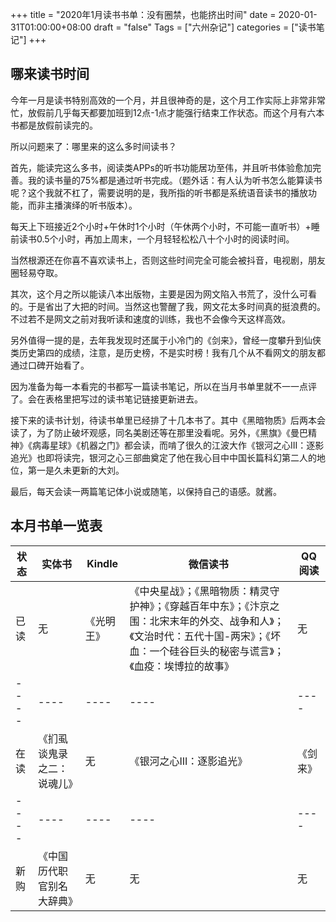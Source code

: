 +++
title = "2020年1月读书书单：没有圈禁，也能挤出时间"
date = 2020-01-31T01:00:00+08:00
draft = "false"
Tags = ["六州杂记"]
categories = ["读书笔记"]
+++
## 哪来读书时间
今年一月是读书特别高效的一个月，并且很神奇的是，这个月工作实际上非常非常忙，放假前几乎每天都要加班到12点-1点才能强行结束工作状态。而这个月有六本书都是放假前读完的。

所以问题来了：哪里来的这么多时间读书？

首先，能读完这么多书，阅读类APPs的听书功能居功至伟，并且听书体验愈加完善。我的读书量的75%都是通过听书完成。（题外话：有人认为听书怎么能算读书呢？这个我就不杠了，需要说明的是，我所指的听书都是系统语音读书的播放功能，而非主播演绎的听书版本）。

每天上下班接近2个小时+午休时1个小时（午休两个小时，不可能一直听书）+睡前读书0.5个小时，再加上周末，一个月轻轻松松八十个小时的阅读时间。

当然根源还在你喜不喜欢读书上，否则这些时间完全可能会被抖音，电视剧，朋友圈轻易夺取。

其次，这个月之所以能读八本出版物，主要是因为网文陷入书荒了，没什么可看的。于是省出了大把的时间。当然这也警醒了我，网文花太多时间真的挺浪费的。不过若不是网文之前对我听读和速度的训练，我也不会像今天这样高效。

另外值得一提的是，去年我发现时还属于小冷门的《剑来》，曾经一度攀升到仙侠类历史第四的成绩，注意，是历史榜，不是实时榜！我有几个从不看网文的朋友都通过口碑开始看了。

因为准备为每一本看完的书都写一篇读书笔记，所以在当月书单里就不一一点评了。会在表格里把写过的读书笔记链接更新进去。

接下来的读书计划，待读书单里已经排了十几本书了。其中《黑暗物质》后两本会读了，为了防止破坏观感，同名美剧还等在那里没看呢。另外，《黑旗》《曼巴精神》《病毒星球》《机器之门》都会读，而啃了很久的江波大作《银河之心III：逐影追光》也即将读完，银河之心三部曲奠定了他在我心目中中国长篇科幻第二人的地位，第一是久未更新的大刘。

最后，每天会读一两篇笔记体小说或随笔，以保持自己的语感。就酱。


## 本月书单一览表
|  状态   | 实体书  |  Kindle   | 微信读书  | QQ阅读  |
|  ----  | ----  |  ----  | ----  |----  |
|  已读   | 无  |  《光明王》   | 《中央星战》；《黑暗物质：精灵守护神》；《穿越百年中东》；《汴京之围：北宋末年的外交、战争和人》；《文治时代：五代十国-两宋》；《坏血：一个硅谷巨头的秘密与谎言》；《血疫：埃博拉的故事》 | 无  |
|  ----  | ----  |  ----  | ----  | ----  |
|  在读   | 《扪虱谈鬼录之二：说魂儿》  |  无   | 《银河之心III：逐影追光》  | 《剑来》  |
|  ----  | ----  |  ----  | ----  |----  |
|  新购   | 《中国历代职官别名大辞典》  |  无   | 无  | 无  |
